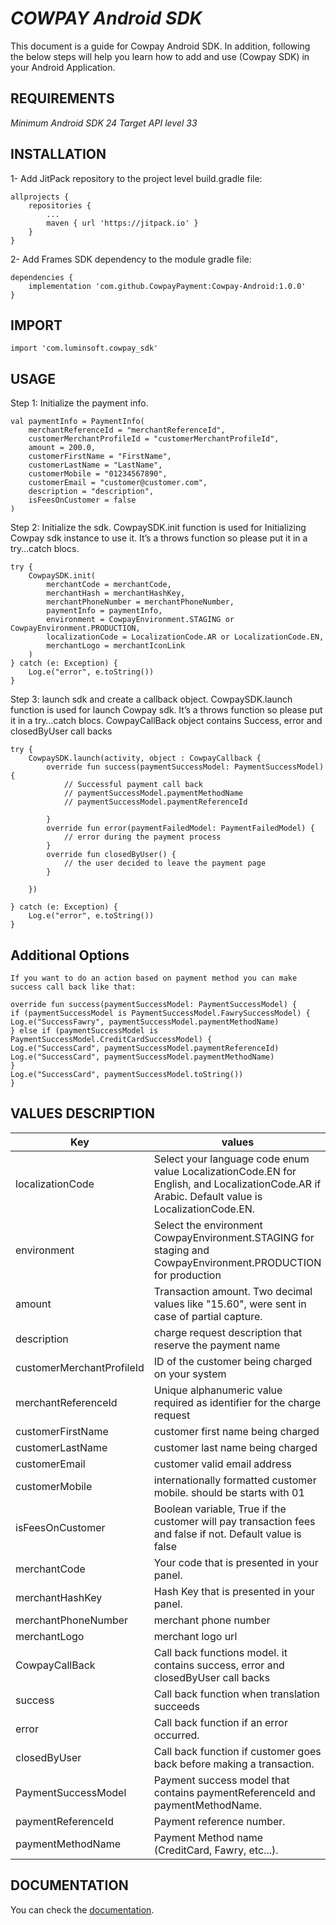 # *COWPAY Android SDK*

This document is a guide for Cowpay Android SDK. In addition, following the below steps will help
you learn how to add and use (Cowpay SDK) in your Android Application.

## REQUIREMENTS

_Minimum Android SDK 24_
_Target API level 33_

## INSTALLATION

1- Add JitPack repository to the project level build.gradle file:

```
allprojects {
    repositories {
        ...
        maven { url 'https://jitpack.io' }
    }
} 
```
2- Add Frames SDK dependency to the module gradle file:

```
dependencies {
    implementation 'com.github.CowpayPayment:Cowpay-Android:1.0.0'
}
```

## IMPORT

```
import 'com.luminsoft.cowpay_sdk'
```

## USAGE

Step 1: Initialize the payment info.

```
val paymentInfo = PaymentInfo(
    merchantReferenceId = "merchantReferenceId",
    customerMerchantProfileId = "customerMerchantProfileId",
    amount = 200.0,
    customerFirstName = "FirstName",
    customerLastName = "LastName",
    customerMobile = "01234567890",
    customerEmail = "customer@customer.com",
    description = "description",
    isFeesOnCustomer = false
)
```
Step 2: Initialize the sdk.
CowpaySDK.init function is used for Initializing Cowpay sdk instance to use it. It’s a throws function so please put it in a try…catch blocs.

```
try {
    CowpaySDK.init(
        merchantCode = merchantCode,
        merchantHash = merchantHashKey,
        merchantPhoneNumber = merchantPhoneNumber,
        paymentInfo = paymentInfo,
        environment = CowpayEnvironment.STAGING or CowpayEnvironment.PRODUCTION,
        localizationCode = LocalizationCode.AR or LocalizationCode.EN,
        merchantLogo = merchantIconLink
    )
} catch (e: Exception) {
    Log.e("error", e.toString())
}
```

Step 3: launch sdk and create a callback object.
CowpaySDK.launch function is used for launch Cowpay sdk. It’s a throws function so please put it in a try…catch blocs.
CowpayCallBack object contains Success, error and closedByUser call backs

```
try {
    CowpaySDK.launch(activity, object : CowpayCallback {
        override fun success(paymentSuccessModel: PaymentSuccessModel) {
            // Successful payment call back
            // paymentSuccessModel.paymentMethodName
            // paymentSuccessModel.paymentReferenceId

        }
        override fun error(paymentFailedModel: PaymentFailedModel) {
            // error during the payment process
        }
        override fun closedByUser() {
            // the user decided to leave the payment page
        }

    })

} catch (e: Exception) {
    Log.e("error", e.toString())
}
```
## Additional Options
```
If you want to do an action based on payment method you can make success call back like that:

override fun success(paymentSuccessModel: PaymentSuccessModel) {
if (paymentSuccessModel is PaymentSuccessModel.FawrySuccessModel) {
Log.e("SuccessFawry", paymentSuccessModel.paymentMethodName)
} else if (paymentSuccessModel is PaymentSuccessModel.CreditCardSuccessModel) {
Log.e("SuccessCard", paymentSuccessModel.paymentReferenceId)
Log.e("SuccessCard", paymentSuccessModel.paymentMethodName)
}
Log.e("SuccessCard", paymentSuccessModel.toString())
}
```

## VALUES DESCRIPTION

| Key                      | values                                                                                                                                         |
|--------------------------|------------------------------------------------------------------------------------------------------------------------------------------------|
| localizationCode         | Select your language code enum value LocalizationCode.EN for English, and LocalizationCode.AR if Arabic. Default value is LocalizationCode.EN. |
| environment              | Select the environment CowpayEnvironment.STAGING for staging and CowpayEnvironment.PRODUCTION for production                                   |
| amount                   | Transaction amount. Two decimal values like "15.60", were sent in case of partial capture.                                                     |
| description              | charge request description that reserve the payment name                                                                                       |
| customerMerchantProfileId | ID of the customer being charged on your system                                                                                                |
| merchantReferenceId      | Unique alphanumeric value required as identifier for the charge request                                                                        |
| customerFirstName        | customer first name being charged                                                                                                              |
| customerLastName         | customer last name being charged                                                                                                               |
| customerEmail            | customer valid email address                                                                                                                   |
| customerMobile           | internationally formatted customer mobile. should be starts with 01                                                                            |
| isFeesOnCustomer         | Boolean variable, True if the customer will pay transaction fees and false if not. Default value is false                                      |
| merchantCode             | Your code that is presented in your panel.                                                                                                     |
| merchantHashKey          | Hash Key that is presented in your panel.                                                                                                      |
| merchantPhoneNumber      | merchant phone number                                                                                                                          |
| merchantLogo             | merchant logo url                                                                                                                              |
| CowpayCallBack           | Call back functions model. it contains success, error and closedByUser call backs                                                              |
| success                  | Call back function when translation succeeds                                                                                                   |
| error                    | Call back function if an error occurred.                                                                                                       |
| closedByUser             | Call back function if customer goes back before making a transaction.                                                                          |
| PaymentSuccessModel      | Payment success model that contains paymentReferenceId and paymentMethodName.                                                                  |
| paymentReferenceId       | Payment reference number.                                                                                                                      |
| paymentMethodName        | Payment Method name (CreditCard, Fawry, etc...).                                                                                               |

## DOCUMENTATION

You can check the [documentation](https://lumin-soft.gitbook.io/cowpay/cowpay-android-sdk).


